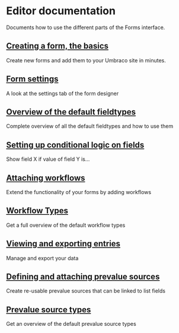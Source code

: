 # Editor documentation
Documents how to use the different parts of the Forms interface.

## [Creating a form, the basics](Creating-a-Form/index.md)

Create new forms and add them to your Umbraco site in minutes.

## [Form settings](Creating-a-form/Form-Settings)

A look at the settings tab of the form designer

## [Overview of the default fieldtypes](Creating-a-form/Fieldtypes/index.md)

Complete overview of all the default fieldtypes and how to use them

## [Setting up conditional logic on fields](Creating-a-form/Conditional-Logic/index.md)

Show field X if value of field Y is...

## [Attaching workflows](Attaching-Workflows/index.md)

Extend the functionality of your forms by adding workflows

## [Workflow Types](Attaching-Workflows/Workflow-Types)

Get a full overview of the default workflow types

## [Viewing and exporting entries](Viewing-and-Exporting-Entries/index.md)

Manage and export your data

## [Defining and attaching prevalue sources](Defining-and-Attaching-Prevaluesources/index.md)

Create re-usable prevalue sources that can be linked to list fields

## [Prevalue source types](Defining-and-Attaching-Prevaluesources/Prevalue-source-types)

Get an overview of the default prevalue source types
